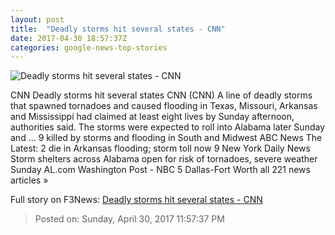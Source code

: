 ```yaml
---
layout: post
title:  "Deadly storms hit several states - CNN"
date: 2017-04-30 18:57:37Z
categories: google-news-top-stories
---
```


![Deadly storms hit several states - CNN](http://i2.cdn.cnn.com/cnnnext/dam/assets/170430035134-texas-tornado-super-tease.jpg)

CNN Deadly storms hit several states CNN (CNN) A line of deadly storms that spawned tornadoes and caused flooding in Texas, Missouri, Arkansas and Mississippi had claimed at least eight lives by Sunday afternoon, authorities said. The storms were expected to roll into Alabama later Sunday and ... 9 killed by storms and flooding in South and Midwest ABC News The Latest: 2 die in Arkansas flooding; storm toll now 9 New York Daily News Storm shelters across Alabama open for risk of tornadoes, severe weather Sunday AL.com Washington Post - NBC 5 Dallas-Fort Worth all 221 news articles »


Full story on F3News: [Deadly storms hit several states - CNN](http://www.f3nws.com/n/gnn2NJ)

> Posted on: Sunday, April 30, 2017 11:57:37 PM
